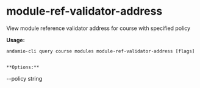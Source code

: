 # module-ref-validator-address
View module reference validator address for course with specified policy



**Usage:**
```
andamio-cli query course modules module-ref-validator-address [flags]

```


```

**Options:**
```
--policy string
```


